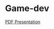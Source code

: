 # Game-dev

[PDF Presentation](https://github.com/GeekyCamp/geeky-camp-5/blob/master/12-game-dev/game-dev1.pdf)
